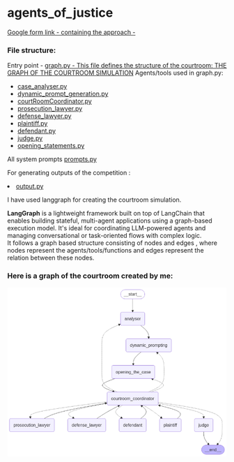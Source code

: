 # agents_of_justice
<a href="https://docs.google.com/document/d/1A4M_RekCB74_SG6VDbJOCRz8wJuf4t9P1gz3PHm8apA/edit?usp=sharing"> Google form link - containing the approach - </br>  </a>

<h3>File structure:</h3>
<p>
  Entry point - <a href="graph.py"> graph.py - This file defines the structure of the courtroom: THE GRAPH OF THE COURTROOM SIMULATION</a>
  Agents/tools used in graph.py:
  <ul>
    <li> <a href="case_analyser.py"> case_analyser.py </a> </li>
    <li> <a href="dynamic_prompt_generation.py"> dynamic_prompt_generation.py </a></li>
    <li> <a href="courtRoomCoordinator.py"> courtRoomCoordinator.py </a> </li>
    <li> <a href="prosecution_lawyer.py"> prosecution_lawyer.py </a> </li>
    <li> <a href="defense_lawyer.py"> defense_lawyer.py </a> </li>
    <li> <a href="plaintiff.py"> plaintiff.py </a> </li>
    <li> <a href="defendant.py"> defendant.py </a> </li>
    <li> <a href="judge.py"> judge.py </a> </li>
    <li> <a href="opening_statements.py"> opening_statements.py </a> </li>
  </ul>
   <p>All system prompts <a href="prompts.py"> prompts.py </a> </p>
   <p>For generating outputs of the competition : <li> <a href="output.py"> output.py </a> </li></p>
</p>


<p>I have used langgraph for creating the courtroom simulation.</p>
<p>
  <strong>LangGraph</strong> is a lightweight framework built on top of LangChain that enables building stateful, multi-agent applications using a graph-based execution model. It's ideal for coordinating LLM-powered agents and managing conversational or task-oriented flows with complex logic. </br>It follows a graph based structure consisting of nodes and edges , where nodes represent the agents/tools/functions and edges represent the relation between these nodes.
</p>
<h3>Here is a graph of the courtroom created by me:</h3>
<img src="courtroom_graph.png" alt="Courtroom graph" />

